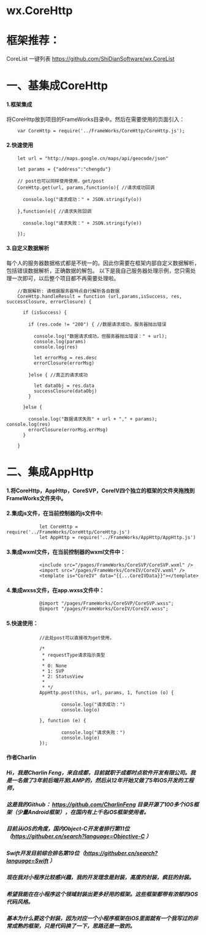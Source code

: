 # wx.CoreHttp

框架推荐：
============
CoreList 一键列表 https://github.com/ShiDianSoftware/wx.CoreList 

一、基集成CoreHttp
=============

#### 1.框架集成
将CoreHttp放到项目的FrameWorks目录中。然后在需要使用的页面引入：

        var CoreHttp = require('../FrameWorks/CoreHttp/CoreHttp.js');


#### 2.快速使用


        let url = "http://maps.google.cn/maps/api/geocode/json"

        let params = {"address":"chengdu"}

        // post也可以同样使用使用，get/post
        CoreHttp.get(url, params,function(o){ //请求成功回调

          console.log("请求成功：" + JSON.stringify(o))

        },function(e){ //请求失败回调

          console.log("请求失败：" + JSON.stringify(e))

        });

#### 3.自定义数据解析
每个人的服务器数据格式都是不统一的。因此你需要在框架内部自定义数据解析，包括错误数据解析，正确数据的解包。
以下是我自己服务器处理示例，您只需处理一次即可，以后整个项目都不再需要处理啦。

        //数据解析: 请根据服务器特点自行解析各自数据
        CoreHttp.handleResult = function (url,params,isSuccess, res, successClosure, errorClosure) {

          if (isSuccess) {

            if (res.code != "200") { //数据请求成功，服务器抛出错误

              console.log("数据请求成功，但服务器抛出错误：" + url);
              console.log(params)
              console.log(res)

              let errorMsg = res.desc
              errorClosure(errorMsg)

            }else { //真正的请求成功

              let dataObj = res.data
              successClosure(dataObj)
            } 

          }else {

            console.log("数据请求失败" + url + "," + params); console.log(res)
            errorClosure(errorMsg.errMsg)
          }

        }



二、集成AppHttp
=============

####  1.将CoreHttp，AppHttp，CoreSVP，CoreIV四个独立的框架的文件夹拖拽到FrameWorks文件夹中。

#### 2.集成js文件，在当前控制器的js文件中:

                let CoreHttp = require('../FrameWorks/CoreHttp/CoreHttp.js')
                let AppHttp = require('../FrameWorks/AppHttp/AppHttp.js')

#### 3.集成wxml文件，在当前控制器的wxml文件中：

                <include src="/pages/FrameWorks/CoreSVP/CoreSVP.wxml" />
                <import src="/pages/FrameWorks/CoreIV/CoreIV.wxml" />
                <template is="CoreIV" data="{{...CoreIVData}}"></template>

#### 4.集成wxss文件，在app.wxss文件中：

                @import "/pages/FrameWorks/CoreSVP/CoreSVP.wxss";
                @import "/pages/FrameWorks/CoreIV/CoreIV.wxss";


#### 5.快速使用：

                //此处post可以直接改为get使用，

                /* 
                 * requestType请求指示类型
                 * 
                 * 0: None
                 * 1: SVP
                 * 2: StatusView
                 * 
                 * */
                AppHttp.post(this, url, params, 1, function (o) {

                        console.log("请求成功：")
                        console.log(o)
                        
                }, function (e) {

                        console.log("请求失败：")
                        console.log(e)
                });






#### 作者Charlin
##### Hi，我是Charlin Feng，来自成都，目前就职于成都时点软件开发有限公司。我是一名做了3年前后端开发LAMP的，然后从12年开始又做了5年iOS开发的工程师，

##### 这是我的Github： https://github.com/CharlinFeng 目录开源了100多个iOS框架（少量Android框架），在国内有上千名iOS框架使用者。


##### 目前从iOS的角度，国内Object-C开发者排行第11位（https://githuber.cn/search?language=Objective-C ）

##### Swift开发目前综合排名第19位（https://githuber.cn/search?language=Swift ）


##### 现在我对小程序比较感兴趣，我的开发理念是封装，高度的封装，疯狂的封装。

##### 希望我能在在小程序这个领域封装出更多好用的框架。这些框架都带有浓郁的iOS代码风格。

##### 基本为什么要这个封装，因为对应一个小程序框架在iOS里面就有一个我写过的非常成熟的框架，只是代码换了一下，思路还是一致的。

